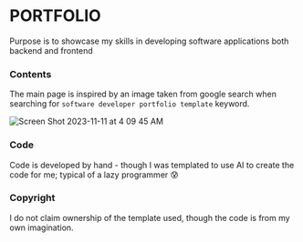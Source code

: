 # PORTFOLIO
Purpose is to showcase my skills in developing software applications both backend and frontend

### Contents
The main page is inspired by an image taken from google search when searching for `software developer portfolio template` keyword.

![Screen Shot 2023-11-11 at 4 09 45 AM](https://github.com/desktoping/portfolio/assets/12272643/bcbf62d1-1a73-4ca6-ae86-8c2377d5717e)

### Code
Code is developed by hand - though I was templated to use AI to create the code for me; typical of a lazy programmer 😰

### Copyright
I do not claim ownership of the template used, though the code is from my own imagination.
